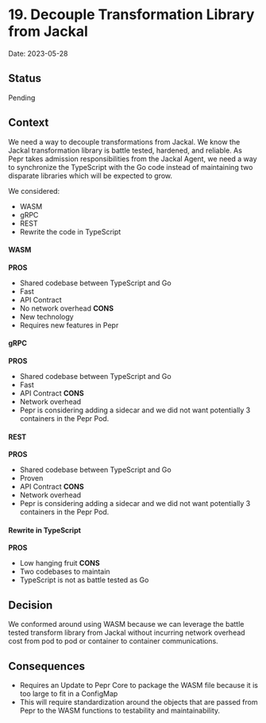 # 19. Decouple Transformation Library from Jackal

Date: 2023-05-28

## Status

Pending

## Context

We need a way to decouple transformations from Jackal. We know the Jackal transformation library is battle tested, hardened, and reliable. As Pepr takes admission responsibilities from the Jackal Agent, we need a way to synchronize the TypeScript with the Go code instead of maintaining two disparate libraries which will be expected to grow.

We considered:

- WASM
- gRPC
- REST
- Rewrite the code in TypeScript

#### WASM

**PROS**

- Shared codebase between TypeScript and Go
- Fast
- API Contract
- No network overhead
**CONS**
- New technology
- Requires new features in Pepr

#### gRPC

**PROS**

- Shared codebase between TypeScript and Go
- Fast
- API Contract
**CONS**
- Network overhead
- Pepr is considering adding a sidecar and we did not want potentially 3 containers in the Pepr Pod.

#### REST

**PROS**

- Shared codebase between TypeScript and Go
- Proven
- API Contract
**CONS**
- Network overhead
- Pepr is considering adding a sidecar and we did not want potentially 3 containers in the Pepr Pod.

#### Rewrite in TypeScript

**PROS**

- Low hanging fruit
**CONS**
- Two codebases to maintain
- TypeScript is not as battle tested as Go

## Decision

We conformed around using WASM because we can leverage the battle tested transform library from Jackal without incurring network overhead cost from pod to pod or container to container communications.

## Consequences

- Requires an Update to Pepr Core to package the WASM file because it is too large to fit in a ConfigMap
- This will require standardization around the objects that are passed from Pepr to the WASM functions to testability and maintainability.
